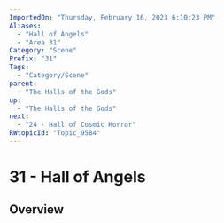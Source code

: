 ```yaml
---
ImportedOn: "Thursday, February 16, 2023 6:10:23 PM"
Aliases:
  - "Hall of Angels"
  - "Area 31"
Category: "Scene"
Prefix: "31"
Tags:
  - "Category/Scene"
parent:
  - "The Halls of the Gods"
up:
  - "The Halls of the Gods"
next:
  - "24 - Hall of Cosmic Horror"
RWtopicId: "Topic_9584"
---
```

# 31 - Hall of Angels
## Overview
